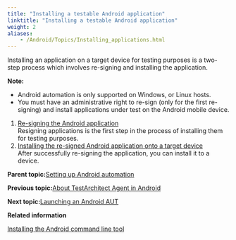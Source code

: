 ```yaml
--- 
title: "Installing a testable Android application"
linktitle: "Installing a testable Android application"
weight: 2
aliases: 
    - /Android/Topics/Installing_applications.html
---
```


Installing an application on a target device for testing purposes is a two-step process which involves re-signing and installing the application.

**Note:**

-   Android automation is only supported on Windows, or Linux hosts.
-   You must have an administrative right to re-sign \(only for the first re-signing\) and install applications under test on the Android mobile device.

1.  [Re-signing the Android application](/Android/Topics/Installing_applications_resigning.html)  
Resigning applications is the first step in the process of installing them for testing purposes.
2.  [Installing the re-signed Android application onto a target device](/Android/Topics/Installing_applications_to_a_target_device.html)  
After successfully re-signing the application, you can install it to a device.

**Parent topic:**[Setting up Android automation](/Android/Topics/Setting_up_Android_automation.html)

**Previous topic:**[About TestArchitect Agent in Android](/Android/Topics/Android_TA_agent.html)

**Next topic:**[Launching an Android AUT](/Android/Topics/Launching_an_AUT.html)

**Related information**  


[Installing the Android command line tool](/Android/Topics/Android_command_line_tool_install.html)

